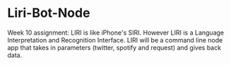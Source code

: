 # Liri-Bot-Node
Week 10 assignment: LIRI is like iPhone's SIRI. However LIRI is a Language Interpretation and Recognition Interface. LIRI will be a command line node app that takes in parameters (twitter, spotify and request) and gives back data.
